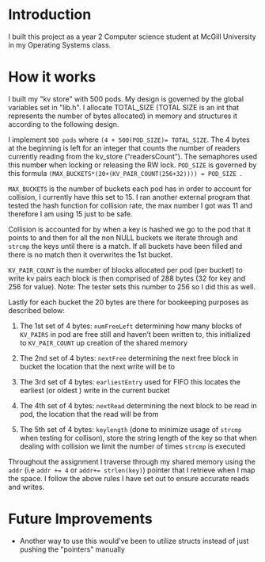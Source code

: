 # Introduction 
 
I built this project as a year 2 Computer science student at McGill University in my Operating Systems class.

# How it works

I built my "kv store" with 500 pods.
My design is governed by the global variables set in "lib.h". I allocate TOTAL_SIZE (TOTAL SIZE is an int that represents the number of bytes allocated) in memory and structures it according to the following design.

I implement `500 pods` where  `(4 + 500(POD_SIZE)= TOTAL_SIZE`. The 4 bytes at the beginning is left for an integer that counts the number of readers currently reading from the kv_store (“readersCount”). The semaphores used this number when locking or releasing the RW lock. `POD_SIZE` is governed by this formula `(MAX_BUCKETS*(20+(KV_PAIR_COUNT(256+32)))) = POD_SIZE `.

`MAX_BUCKETS` is the number of buckets each pod has in order to account for collision, I currently have this set to 15. I ran another external program that tested the hash function for collision rate, the max number I got was 11 and therefore I am using 15 just to be safe.

Collision is accounted for by when a key is hashed we go to the pod that it points to and then for all the non NULL buckets we iterate through and `strcmp` the keys until there is a match. If all buckets have been filled and there is no match then it overwrites the 1st bucket.

`KV_PAIR_COUNT` is the number of blocks allocated per pod (per bucket) to write kv pairs 
each block is then comprised of 288 bytes (32 for key and 256 for value).
Note: The tester sets this number to 256 so I did this as well.

Lastly for each bucket the 20 bytes are there for bookeeping purposes as described below:

1. The 1st set of 4 bytes: `numFreeLeft` determining how many blocks of `KV_PAIRS` in pod are free still and haven’t been written to, this initialized to `KV_PAIR_COUNT` up creation of the shared memory

2. The 2nd set of 4 bytes: `nextFree` determining the next free block in bucket the location that the next write will be to

3. The 3rd set of 4 bytes: `earliestEntry` used for FIFO this locates the earliest (or oldest ) write in the current bucket

4. The 4th set of 4 bytes: `nextRead` determining the next block to be read in pod, the location that the read will be from

5. The 5th set of 4 bytes: `keylength` (done to minimize usage of `strcmp` when testing for collison),
store the string length of the key so that when dealing with collision we limit the number of times `strcmp` is executed


Throughout the assignment I traverse through my shared memory using the `addr` (i.e `addr += 4` or `addr+= strlen(key)`) pointer that I retrieve when I map the space. I follow the above rules I have set out to ensure accurate reads and writes.

# Future Improvements
- Another way to use this would've been to utilize structs instead of just pushing the "pointers" manually






   
